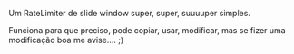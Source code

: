 Um RateLimiter de slide window super, super, suuuuper simples.

Funciona para que preciso, pode copiar, usar, modificar, mas se fizer uma modificação boa me avise.... ;)
